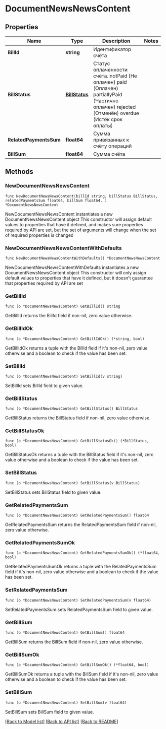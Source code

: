 # DocumentNewsNewsContent

## Properties

Name | Type | Description | Notes
------------ | ------------- | ------------- | -------------
**BillId** | **string** | Идентификатор счёта | 
**BillStatus** | [**BillStatus**](BillStatus.md) | Статус оплаченности счёта.  notPaid (Не оплачен)  paid (Оплачен)  partiallyPaid (Частично оплачен)  rejected (Отменён)  overdue (Истёк срок оплаты) | 
**RelatedPaymentsSum** | **float64** | Сумма привязанных к счёту операций | 
**BillSum** | **float64** | Сумма счёта | 

## Methods

### NewDocumentNewsNewsContent

`func NewDocumentNewsNewsContent(billId string, billStatus BillStatus, relatedPaymentsSum float64, billSum float64, ) *DocumentNewsNewsContent`

NewDocumentNewsNewsContent instantiates a new DocumentNewsNewsContent object
This constructor will assign default values to properties that have it defined,
and makes sure properties required by API are set, but the set of arguments
will change when the set of required properties is changed

### NewDocumentNewsNewsContentWithDefaults

`func NewDocumentNewsNewsContentWithDefaults() *DocumentNewsNewsContent`

NewDocumentNewsNewsContentWithDefaults instantiates a new DocumentNewsNewsContent object
This constructor will only assign default values to properties that have it defined,
but it doesn't guarantee that properties required by API are set

### GetBillId

`func (o *DocumentNewsNewsContent) GetBillId() string`

GetBillId returns the BillId field if non-nil, zero value otherwise.

### GetBillIdOk

`func (o *DocumentNewsNewsContent) GetBillIdOk() (*string, bool)`

GetBillIdOk returns a tuple with the BillId field if it's non-nil, zero value otherwise
and a boolean to check if the value has been set.

### SetBillId

`func (o *DocumentNewsNewsContent) SetBillId(v string)`

SetBillId sets BillId field to given value.


### GetBillStatus

`func (o *DocumentNewsNewsContent) GetBillStatus() BillStatus`

GetBillStatus returns the BillStatus field if non-nil, zero value otherwise.

### GetBillStatusOk

`func (o *DocumentNewsNewsContent) GetBillStatusOk() (*BillStatus, bool)`

GetBillStatusOk returns a tuple with the BillStatus field if it's non-nil, zero value otherwise
and a boolean to check if the value has been set.

### SetBillStatus

`func (o *DocumentNewsNewsContent) SetBillStatus(v BillStatus)`

SetBillStatus sets BillStatus field to given value.


### GetRelatedPaymentsSum

`func (o *DocumentNewsNewsContent) GetRelatedPaymentsSum() float64`

GetRelatedPaymentsSum returns the RelatedPaymentsSum field if non-nil, zero value otherwise.

### GetRelatedPaymentsSumOk

`func (o *DocumentNewsNewsContent) GetRelatedPaymentsSumOk() (*float64, bool)`

GetRelatedPaymentsSumOk returns a tuple with the RelatedPaymentsSum field if it's non-nil, zero value otherwise
and a boolean to check if the value has been set.

### SetRelatedPaymentsSum

`func (o *DocumentNewsNewsContent) SetRelatedPaymentsSum(v float64)`

SetRelatedPaymentsSum sets RelatedPaymentsSum field to given value.


### GetBillSum

`func (o *DocumentNewsNewsContent) GetBillSum() float64`

GetBillSum returns the BillSum field if non-nil, zero value otherwise.

### GetBillSumOk

`func (o *DocumentNewsNewsContent) GetBillSumOk() (*float64, bool)`

GetBillSumOk returns a tuple with the BillSum field if it's non-nil, zero value otherwise
and a boolean to check if the value has been set.

### SetBillSum

`func (o *DocumentNewsNewsContent) SetBillSum(v float64)`

SetBillSum sets BillSum field to given value.



[[Back to Model list]](../README.md#documentation-for-models) [[Back to API list]](../README.md#documentation-for-api-endpoints) [[Back to README]](../README.md)


